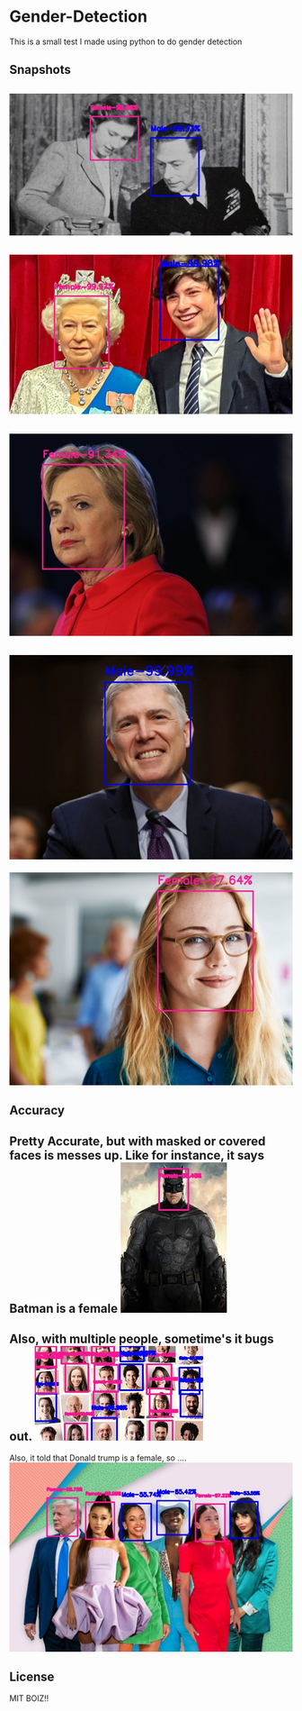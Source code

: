 # Gender-Detection
This is a small test I made using python to do gender detection

## Snapshots
![13](https://raw.githubusercontent.com/LAKSHYAJAIN16/gender-detection/main/tests/output-13.jpg)
---
![12](https://raw.githubusercontent.com/LAKSHYAJAIN16/gender-detection/main/tests/output-12.jpg)
---
![2](https://raw.githubusercontent.com/LAKSHYAJAIN16/gender-detection/main/tests/output-2.jpg)
---
![3](https://raw.githubusercontent.com/LAKSHYAJAIN16/gender-detection/main/tests/output-3.jpg)
---
![4](https://raw.githubusercontent.com/LAKSHYAJAIN16/gender-detection/main/tests/output-4.jpg)

## Accuracy
Pretty Accurate, but with masked or covered faces is messes up. Like for instance, it says Batman is a female
![batman](https://raw.githubusercontent.com/LAKSHYAJAIN16/gender-detection/main/tests/output-9.jpg)
---
Also, with multiple people, sometime's it bugs out.
![people](https://raw.githubusercontent.com/LAKSHYAJAIN16/gender-detection/main/tests/output-15.jpg)
---
Also, it told that Donald trump is a female, so ....
![dd](https://raw.githubusercontent.com/LAKSHYAJAIN16/gender-detection/main/tests/output-16.jpg)

## License
MIT BOIZ!!